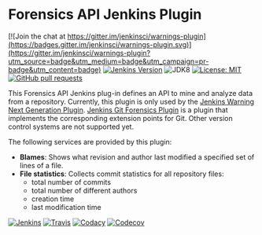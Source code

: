 # Forensics API Jenkins Plugin

[![Join the chat at https://gitter.im/jenkinsci/warnings-plugin](https://badges.gitter.im/jenkinsci/warnings-plugin.svg)](https://gitter.im/jenkinsci/warnings-plugin?utm_source=badge&utm_medium=badge&utm_campaign=pr-badge&utm_content=badge)
[![Jenkins Version](https://img.shields.io/badge/Jenkins-2.121.1-green.svg)](https://jenkins.io/download/)
![JDK8](https://img.shields.io/badge/jdk-8-yellow.svg)
[![License: MIT](https://img.shields.io/badge/license-MIT-yellow.svg)](https://opensource.org/licenses/MIT)
[![GitHub pull requests](https://img.shields.io/github/issues-pr/jenkinsci/forensics-api-plugin.svg)](https://github.com/jenkinsci/forensics-api-plugin/pulls)

This Forensics API Jenkins plug-in defines an API to mine and analyze data from a repository. Currently, this plugin is only used
by the [Jenkins Warning Next Generation Plugin](https://github.com/jenkinsci/warnings-ng-plugin). 
[Jenkins Git Forensics Plugin](https://github.com/jenkinsci/git-forensics-plugin) is a plugin that implements the 
corresponding extension points for Git. Other version control systems are not supported yet.  

The following services are provided by this plugin:
- **Blames**: Shows what revision and author last modified a specified set of lines of a file.
- **File statistics**: Collects commit statistics for all repository files:
    - total number of commits
    - total number of different authors
    - creation time
    - last modification time

[![Jenkins](https://ci.jenkins.io/job/Plugins/job/forensics-api-plugin/job/master/badge/icon)](https://ci.jenkins.io/job/Plugins/job/forensics-api-plugin/job/master/)
[![Travis](https://img.shields.io/travis/jenkinsci/forensics-api-plugin.svg?logo=travis&label=travis%20build&logoColor=white)](https://travis-ci.org/jenkinsci/forensics-api-plugin)
[![Codacy](https://api.codacy.com/project/badge/Grade/1b96405c72db49eeb0d67486f77f8f75)](https://app.codacy.com/app/uhafner/analysis-model?utm_source=github.com&utm_medium=referral&utm_content=jenkinsci/analysis-model&utm_campaign=Badge_Grade_Dashboard)
[![Codecov](https://img.shields.io/codecov/c/github/jenkinsci/forensics-api-plugin.svg)](https://codecov.io/gh/jenkinsci/forensics-api-plugin)
